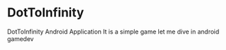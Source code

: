 # DotToInfinity
DotToInfinity Android Application
It is a simple game let me dive in android gamedev
